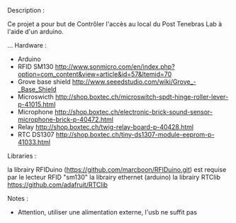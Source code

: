 
Description :

Ce projet a pour but de Contrôler l'accès au local du Post Tenebras
Lab à l'aide d'un arduino.


...
Hardware :

 - Arduino
 - RFID SM130 
	http://www.sonmicro.com/en/index.php?option=com_content&view=article&id=57&Itemid=70
 - Grove base shield 
	http://www.seeedstudio.com/wiki/Grove_-_Base_Shield
 - Microswicth
	http://shop.boxtec.ch/microswitch-spdt-hinge-roller-lever-p-41015.html
 - Microphone
	http://shop.boxtec.ch/electronic-brick-sound-sensor-microphone-brick-p-40472.html
 - Relay 
	http://shop.boxtec.ch/twig-relay-board-p-40428.html
 - RTC DS1307
	http://shop.boxtec.ch/tiny-ds1307-module-eeprom-p-41033.html

Libraries :

la librairy RFIDuino (https://github.com/marcboon/RFIDuino.git) est requise par le lecteur RFID "sm130" 
la librairy ethernet (arduino)
la librairy RTClib https://github.com/adafruit/RTClib

Notes :
 - Attention, utiliser une alimentation externe, l'usb ne suffit pas 
